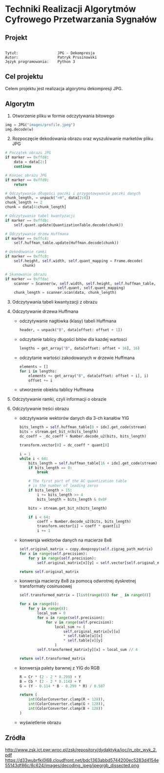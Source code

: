 # Techniki Realizacji Algorytmów Cyfrowego Przetwarzania Sygnałów
## Projekt
```

Tytuł:                  JPG - Dekompresja
Autor:                  Patryk Prusinowski
Język programowania:    Python 3

```

## Cel projektu

Celem projektu jest realizacja algorytmu dekompresji JPG. 

## Algorytm

1. Otworzenie pliku w formie odczytywania bitowego
```python
img = JPG("images/profile.jpeg")
img.decode(w)
```
2. Rozpoczęcie dekodowania obrazu oraz wyszukiwanie marketów pliku JPG
```python
# Początek obrazu JPG
if marker == 0xffd8:
    data = data[2:]
    continue

# Koniec obrazu JPG
if marker == 0xffd9:
    return

# Odczytywanie długości paczki i przygotowywanie paczki danych
chunk_length, = unpack(">H", data[2:4])
chunk_length += 2
chunk = data[4:chunk_length]

# Odczytywanie tabel kwantyzacji
if marker == 0xffdb:
    self.quant.update(QuantizationTable.decode(chunk))

# Odczytywanie drzew Huffmana
if marker == 0xffc4:
    self.huffman_table.update(Huffman.decode(chunk))

# Dekodowanie ramki
if marker == 0xffc0:
    self.height, self.width, self.quant_mapping = Frame.decode(
        chunk)

# Skanowanie obrazu
if marker == 0xffda:
    scanner = Scanner(w, self.width, self.height, self.huffman_table,
                        self.quant, self.quant_mapping)
    chunk_length = scanner.scan(data, chunk_length)
```

3. Odczytywania tabeli kwantyzacji z obrazu
4. Odczytywanie drzewa Huffmana 
    - odczytywanie nagłówka (klasy) tabeli Huffmana

        ```python
        header, = unpack("B", data[offset: offset + 1])
        ```
    - odczytanie tablicy długości bitów dla kazdej wartosci

        ```python
        lengths = get_array("B", data[offset: offset + 16], 16)
        ```

    - odczytanie wartości zakodowanych w drzewie Huffmana

        ```python
        elements = []
        for i in lengths:
            elements += get_array("B", data[offset: offset + i], i)
            offset += i
        ```
    - utworzenie obiektu tablicy Huffmana

5. Odczytywanie ramki, czyli informacji o obrazie
6. Odczytywanie treści obrazu
    - odczytywanie wektorów danych dla 3-ch kanałów YIG

        ```python
        bits_length = self.huffman_table[0 + idx].get_code(stream)
        bits = stream.get_bit_n(bits_length)
        dc_coeff = _dc_coeff + Number.decode_u2(bits, bits_length)

        transform.vector[0] = dc_coeff * quant[0]

        i = 1
        while i < 64:
            bits_length = self.huffman_table[16 + idx].get_code(stream)
            if bits_length == 0:
                break

            # The first part of the AC quantization table
            # is the number of leading zeros
            if bits_length > 15:
                i += bits_length >> 4
                bits_length = bits_length & 0x0F

            bits = stream.get_bit_n(bits_length)

            if i < 64:
                coeff = Number.decode_u2(bits, bits_length)
                transform.vector[i] = coeff * quant[i]
                i += 1
        ```

    - konwersja wektorów danych na macierze 8x8

        ```python
        self.original_matrix = copy.deepcopy(self.zigzag_path_matrix)
        for x in range(self.precision):
            for y in range(self.precision):
                self.original_matrix[x][y] = self.vector[self.original_matrix[x][y]]

        return self.original_matrix
        ```

    - konwersja macierzy 8x8 za pomocą odwrotnej dyskretnej transformaty cosinusowej


        ```python
        self.transformed_matrix = [list(range(8)) for _ in range(8)]

        for x in range(8):
            for y in range(8):
                local_sum = 0
                for u in range(self.precision):
                    for v in range(self.precision):
                        local_sum += (
                            self.original_matrix[v][u]
                            * self.table[u][x]
                            * self.table[v][y]
                        )
                self.transformed_matrix[y][x] = local_sum // 4

        return self.transformed_matrix
        ```

    - konwersja palety barwnej z YIG do RGB

        ```python
        R = Cr * (2 - 2 * 0.299) + Y
        B = Cb * (2 - 2 * 0.114) + Y
        G = (Y - 0.114 * B - 0.299 * R) / 0.587

        return (
            int(ColorConverter.clamp(R + 128)),
            int(ColorConverter.clamp(G + 128)),
            int(ColorConverter.clamp(B + 128))
        )
        ```
    
    - wyświetlenie obrazu



## Zródła

http://www.zsk.ict.pwr.wroc.pl/zsk/repository/dydaktyka/ioc/in_obr_wyk_2.pdf
https://d33wubrfki0l68.cloudfront.net/bdc1363abbd5744200ec5283d4154e55143df86c/8c624/images/decoding_jpeg/jpegrgb_dissected.png